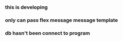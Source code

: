 ### this is developing 
### only can pass flex message message template
### db hasn't been connect to program
